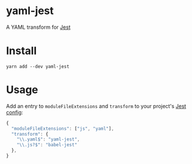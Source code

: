 # yaml-jest
A YAML transform for [Jest](https://facebook.github.io/jest/)

# Install
```
yarn add --dev yaml-jest
```

# Usage
Add an entry to `moduleFileExtensions` and `transform` to your project's [Jest config](https://facebook.github.io/jest/docs/configuration.html):

```jsx
{
  "moduleFileExtensions": ["js", "yaml"],
  "transform": {
    "\\.yaml$": "yaml-jest",
    "\\.js?$": "babel-jest"
  },
}
```
